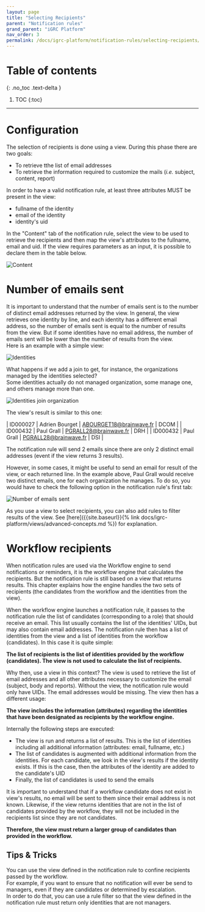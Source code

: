 ```yaml
---
layout: page
title: "Selecting Recipients"
parent: "Notification rules"
grand_parent: "iGRC Platform"
nav_order: 3
permalink: /docs/igrc-platform/notification-rules/selecting-recipients/
---
```


# Table of contents
{: .no_toc .text-delta }

1. TOC
{:toc}
---

# Configuration

The selection of recipients is done using a view. During this phase there are two goals:   

- To retrieve tthe list of email addresses
- To retrieve the information required to customize the mails (_i.e._ subject, content, report)

In order to have a valid notification rule, at least three attributes MUST be present in the view:   

- fullname of the identity
- email of the identity
- identity's uid

In the "Content" tab of the notification rule, select the view to be used to retrieve the recipients and then map the view's attributes to the fullname, email and uid. If the view requires parameters as an input, it is possible to declare them in the table below.   

![Content]({{site.baseurl}}/docs/igrc-platform/notification-rules/images/notification-recepients-content.png "Content")

# Number of emails sent  

It is important to understand that the number of emails sent is to the number of distinct email addresses returned by the view. In general, the view retrieves one identity by line, and each identity has a different email address, so the number of emails sent is equal to the number of results from the view. But if some identities have no email address, the number of emails sent will be lower than the number of results from the view.   
Here is an example with a simple view:   

![Identities]({{site.baseurl}}/docs/igrc-platform/notification-rules/images/notification-recipients-view.png "Identities")   

What happens if we add a join to get, for instance, the organizations managed by the identities selected?    
Some identities actually do not managed organization, some manage one, and others manage more than one.   

![Identities join organization]({{site.baseurl}}/docs/igrc-platform/notification-rules/images/notification-recipients-viewJoin.png "Identities join oganisation")    

The view's result is similar to this one:  

|  ID000027 | Adrien Bourget | ABOURGET18@brainwave.fr | DCOM |
|  ID000432 | Paul Grall  | PGRALL28@brainwave.fr | DRH |
|  ID000432 | Paul Grall | PGRALL28@brainwave.fr | DSI  |

The notification rule will send 2 emails since there are only 2 distinct email addresses (event if the view returns 3 results).   

However, in some cases, it might be useful to send an email for result of the view, or each returned line. In the example above, Paul Grall would receive two distinct emails, one for each organization he manages. To do so, you would have to check the following option in the notification rule's first tab:    

![Number of emails sent]({{site.baseurl}}/docs/igrc-platform/notification-rules/images/notification-recipients-emailOption.png "Number of emails sent")  

As you use a view to select recipients, you can also add rules to filter results of the view. See [here]({{site.baseurl}}{% link docs/igrc-platform/views/advanced-concepts.md %}) for explanation.

# Workflow recipients  

When notification rules are used via the Workflow engine to send notifications or reminders, it is the workflow engine that calculates the recipients. But the notification rule is still based on a view that returns results. This chapter explains how the engine handles the two sets of recipients (the candidates from the workflow and the identities from the view).   

When the workflow engine launches a notification rule, it passes to the notification rule the list of candidates (corresponding to a role) that should receive an email. This list usually contains the list of the identities' UIDs, but may also contain email addresses. The notification rule then has a list of identities from the view and a list of identities from the workflow (candidates). In this case it is quite simple:   

**The list of recipients is the list of identities provided by the workflow (candidates). The view is not used to calculate the list of recipients.**

Why then, use a view in this context? The view is used to retrieve the list of email addresses and all other attributes necessary to customize the email (subject, body and reports). Without the view, the notification rule would only have UIDs. The email addresses would be missing. The view then has a different usage:    

**The view includes the information (attributes) regarding the identities that have been designated as recipients by the workflow engine.**   

Internally the following steps are executed:     

- The view is run and returns a list of results. This is the list of identities including all additional information (attributes: email, fullname, etc.)
- The list of candidates is augmented with additional information from the identities. For each candidate, we look in the view's results if the identity exists. If this is the case, then the attributes of the identity are added to the candidate's UID
- Finally, the list of candidates is used to send the emails

It is important to understand that if a workflow candidate does not exist in view's results, no email will be sent to them since their email address is not known. Likewise, if the view returns identities that are not in the list of candidates provided by the workflow, they will not be included in the recipients list since they are not candidates.   

**Therefore, the view must return a larger group of candidates than provided in the workflow.**   

## Tips & Tricks

You can use the view defined in the notification rule to confine recipients passed by the workflow.  
For example, if you want to ensure that no notification will ever be send to managers, even if they are candidates or determined by escalation.  
In order to do that, you can use a rule filter so that the view defined in the notification rule must return only identities that are not managers.  
